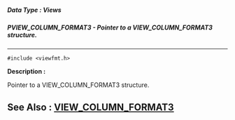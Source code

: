 ##### Data Type : Views
##### PVIEW_COLUMN_FORMAT3 - Pointer to a VIEW_COLUMN_FORMAT3 structure.
---
```
#include <viewfmt.h>
```
**Description :**

Pointer to a VIEW_COLUMN_FORMAT3 structure.

**See Also :**
[VIEW_COLUMN_FORMAT3](/domino-c-api-docs/reference/Data/VIEW_COLUMN_FORMAT3)
---
